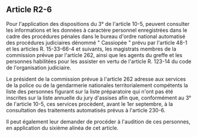 Article R2-6
----
Pour l'application des dispositions du 3° de l'article 10-5, peuvent consulter
les informations et les données à caractère personnel enregistrées dans le cadre
des procédures pénales dans le bureau d'ordre national automatisé des procédures
judiciaires dénommé " Cassiopée " prévu par l'article 48-1 et les articles R.
15-33-66-4 et suivants, les magistrats membres de la commission prévue par
l'article 262, ainsi que les agents du greffe et les personnes habilitées pour
les assister en vertu de l'article R. 123-14 du code de l'organisation
judiciaire.

Le président de la commission prévue à l'article 262 adresse aux services de la
police ou de la gendarmerie nationales territorialement compétents la liste des
personnes figurant sur la liste préparatoire qui n'ont pas été inscrites sur la
liste annuelle du jury d'assises afin que, conformément au 3° de l'article 10-5,
ces services procèdent, avant le 1er septembre, à la consultation des
traitements automatisés prévus à l'article 230-6.

Il peut également leur demander de procéder à l'audition de ces personnes, en
application du sixième alinéa de cet article.
